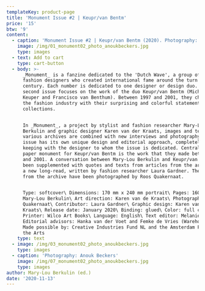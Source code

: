 ```yaml
---
templateKey: product-page
title: 'Monument Issue #2 | Keupr/van Bentm'
price: '15'
btw: '9'
content:
  - caption: 'Monument Issue #2 | Keupr/van Bentm (2020). Photography: Anouk Beckers.'
    image: /img/01_monument02_photo_anoukbeckers.jpg
    type: images
  - text: Add to cart
    type: cart-button
  - body: >-
      _Monument_ is a fanzine dedicated to the 'Dutch Wave', a group of Dutch
      fashion designers who created international fame around the turn of the
      century. Each number is dedicated to one designer or design duo. This
      second issue focuses on the work of the duo Keupr/van Bentm (Michiel
      Keuper and Francisco van Benthum). Between 1997 and 2001, they challenged
      the fashion industry with their surprising and colorful statement
      collections.


      In _Monument_, a project by stylist and fashion researcher Mary-Lou
      Berkulin and graphic designer Karen van der Kraats, images and texts from
      various archives are combined with new interviews and photography. Each
      issue has its own unique design and editorial approach, completely in
      keeping with the designer to whom the issue is dedicated. Central to this
      paper monument for Keupr/van Bentm is the work that they made between 1997
      and 2001. A conversation between Mary-Lou Berkulin and Keupr/van Bentm has
      been supplemented with quotes and texts from articles from the archive and
      a new long-read, written by fashion researcher Laura Gardner. The items
      from the archive have been photographed by Roos Quakernaat.


      Type: softcover\ Dimensions: 170 mm x 240 mm portrait\ Pages: 160\ Editor:
      Mary-Lou Berkulin\ Art direction: Karen van de Kraats\ Photography: Roos
      Quakernaat\ Contributor: Laura Gardner\ Graphic design: Karen van de
      Kraats\ Release date: January 2020\ Binding: glued\ Color: full colour\
      Printer: Wilco Art Books\ Language: English\ Text editor: Melanie Bomans\
      Editorial advisors: Hanka van der Voet and Femke de Vries (Warehouse)\
      Made possible by: Creative Industries Fund NL and the Amsterdam Fund for
      the Arts
    type: text
  - image: /img/03_monument02_photo_anoukbeckers.jpg
    type: images
  - caption: 'Photography: Anouk Beckers'
    image: /img/07_monument02_photo_anoukbeckers.jpg
    type: images
author: Mary-Lou Berkulin (ed.)
date: '2020-11-13'
---
```


